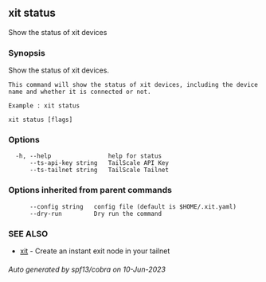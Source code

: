 ## xit status

Show the status of xit devices

### Synopsis

Show the status of xit devices.
	
	This command will show the status of xit devices, including the device name and whether it is connected or not.
	
	Example : xit status

```
xit status [flags]
```

### Options

```
  -h, --help                help for status
      --ts-api-key string   TailScale API Key
      --ts-tailnet string   TailScale Tailnet
```

### Options inherited from parent commands

```
      --config string   config file (default is $HOME/.xit.yaml)
      --dry-run         Dry run the command
```

### SEE ALSO

* [xit](xit.md)	 - Create an instant exit node in your tailnet

###### Auto generated by spf13/cobra on 10-Jun-2023
